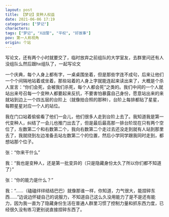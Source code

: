 ```yaml
---
layout: post
title: 【梦记】变种人权益
date: 2021-06-06 17:19
categories: ["梦记"]
characters: 
tags: ["梦记", "X战警", "平权", "好故事"]
pov: 第一人称视角
origin: 个站
---
```


写论文，还有两个小时就要交了，临时放弃之前组队的大学室友，去群里问还有人没组队么然后跟hx组队了，一起写论文

一个庆典，每个人身上都有字，一桌桌围坐着，但是那些字连不成句，后来让他们一个个间隔地站着或坐着，那些站着的人身上字就能连起来读出来了，大概是个杀人宣言：“你们会死，会被我们杀死，每个人都会死”之类的。我们中间的一个人就站出来号召每一个变种人都要起来反抗，不要害怕暴露自己身份，愿意站出来的来就站到边上一个四五层的台阶上（就像拍合照的那种），台阶上每排都贴了星星，每颗星星对应一个人的站位。

我在门口站着偷偷看了他们一会儿，他们很多人走到台阶上去了。我知道我是第一代变种人，纠结了一会儿也推门出去了，但是最后最高那一排台阶现在只有两个空位了，左数第二个和右数第二个，我向右数第二个走过去还没走到就有人站到那里去了，我就绕到左边准备去站左数第二个的位置，然后小学同学跟我同时走到，都想站那个位子。

张：“你来干什么”

我：“我也是变种人，还是第一批变异的（只是隐藏身份太久了所以你们都不知道了）”

张：“你的能力是什么？”

我：“……（磕磕绊绊结结巴巴）就像那谁一样，你知道，力气很大，能捏碎东西……”边说边怀疑自己的说服力，不知道自己这么久没用能力了是不是还有能力，因为我一直为了隐藏身份生活在普通人群里习惯了控制力量和抓东西力度，已经很久没有练习更别说直接捏碎东西了。

